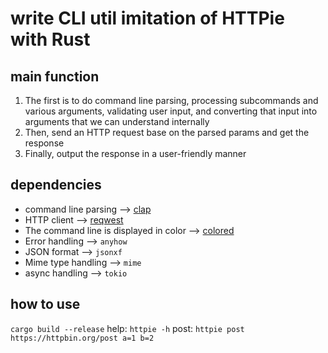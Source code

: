 # write CLI util imitation of HTTPie with Rust

## main function
1. The first is to do command line parsing, processing subcommands and various arguments, validating user input, and converting that input into arguments that we can understand internally
2. Then, send an HTTP request base on the parsed params and get the response
3. Finally, output the response in a user-friendly manner

## dependencies
- command line parsing --> [clap](https://github.com/clap-rs/clap)
- HTTP client --> [reqwest](https://github.com/seanmonstar/reqwest)
- The command line is displayed in color --> [colored](https://github.com/mackwic/colored)
- Error handling --> `anyhow`
- JSON format --> `jsonxf`
- Mime type handling --> `mime`
- async handling --> `tokio`

## how to use
`cargo build --release`
help: `httpie -h`
post: `httpie post https://httpbin.org/post a=1 b=2`